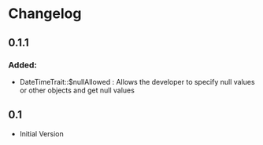 # Changelog

## 0.1.1
### Added:
 - DateTimeTrait::$nullAllowed : Allows the developer to specify null values or other objects and get null values
   

## 0.1
 - Initial Version